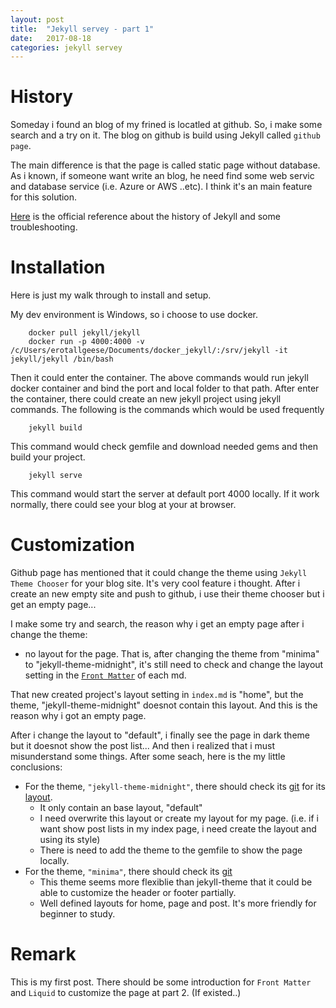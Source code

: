 ```yaml
---
layout: post
title:  "Jekyll servey - part 1"
date:   2017-08-18
categories: jekyll servey
---
```


# History
Someday i found an blog of my frined is locatled at github. So, i make some search and a try on it.
The blog on github is build using Jekyll called `github page`.

The main difference is that the page is called static page without database. As i known, if someone want write an blog, he need find some web servic and database service (i.e. Azure or AWS ..etc). I think it's an main feature for this solution.

[Here](https://help.github.com/categories/customizing-github-pages/) is the official reference about the history of Jekyll and some troubleshooting.


# Installation
Here is just my walk through to install and setup.

My dev environment is Windows, so i choose to use docker.
```docker
    docker pull jekyll/jekyll
    docker run -p 4000:4000 -v /c/Users/erotallgeese/Documents/docker_jekyll/:/srv/jekyll -it jekyll/jekyll /bin/bash
```

Then it could enter the container. The above commands would run jekyll docker container and bind the port and local folder to that path. After enter the container, there could create an new jekyll project using jekyll commands.
The following is the commands which would be used frequently
```jekyll
    jekyll build
```
This command would check gemfile and download needed gems and then build your project.

```jekyll
    jekyll serve
```
This command would start the server at default port 4000 locally. If it work normally, there could see your blog at your at browser.

# Customization
Github page has mentioned that it could change the theme using `Jekyll Theme Chooser` for your blog site. It's very cool feature i thought. After i create an new empty site and push to github, i use their theme chooser but i get an empty page...

I make some try and search, the reason why i get an empty page after i change the theme:
* no layout for the page.
That is, after changing the theme from "minima" to "jekyll-theme-midnight", it's still need to check and change the layout setting in the [`Front Matter`](https://jekyllrb.com/docs/frontmatter/) of each md.

That new created project's layout setting in `index.md` is "home", but the theme, "jekyll-theme-midnight" doesnot contain this layout. And this is the reason why i got an empty page.

After i change the layout to "default", i finally see the page in dark theme but it doesnot show the post list...
And then i realized that i must misunderstand some things. After some seach, here is the my little conclusions:
* For the theme, `"jekyll-theme-midnight"`, there should check its [git](https://github.com/pages-themes/midnight) for its [layout](https://github.com/pages-themes/midnight/blob/master/_layouts/default.html).
    * It only contain an base layout, "default"
    * I need overwrite this layout or create my layout for my page. (i.e. if i want show post lists in my index page, i need create the layout and using its style)
    * There is need to add the theme to the gemfile to show the page locally.
* For the theme, `"minima"`, there should check its [git](https://github.com/jekyll/minima)
    * This theme seems more flexiblie than jekyll-theme that it could be able to customize the header or footer partially.
    * Well defined layouts for home, page and post. It's more friendly for beginner to study.

# Remark
This is my first post. There should be some introduction for `Front Matter` and `Liquid` to customize the page at part 2. (If existed..)